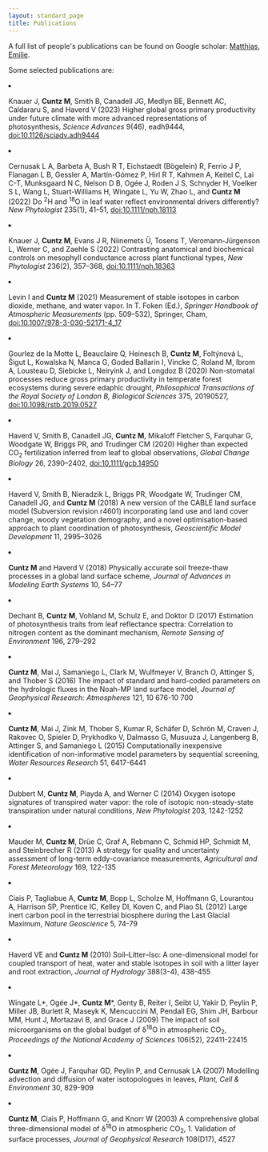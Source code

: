 ```yaml
---
layout: standard_page
title: Publications
---
```


A full list of people's  publications can be found on Google scholar: 
<a href="https://scholar.google.com/citations?user=s93VuhMAAAAJ">Matthias</a>, 
<a href="https://scholar.google.com/citations?user=HbGvaIIAAAAJ">Emilie</a>.

Some selected publications are:

<!-- <ol reversed> -->

<li><p>Knauer J, <b>Cuntz M</b>, Smith B, Canadell JG, Medlyn BE, Bennett AC, Caldararu S, and Haverd V (2023) Higher global gross primary productivity under future climate with more advanced representations of photosynthesis, <i>Science Advances</i> 9(46), eadh9444, <a href="https://doi.org/10.1126/sciadv.adh9444">doi:10.1126/sciadv.adh9444</a></p></li>

<li><p>Cernusak L A, Barbeta A, Bush R T, Eichstaedt (Bögelein) R, Ferrio J P, Flanagan L B, Gessler A, Martín-Gómez P, Hirl R T, Kahmen A, Keitel C, Lai C-T, Munksgaard N C, Nelson D B, Ogée J, Roden J S, Schnyder H, Voelker S L, Wang L, Stuart-Williams H, Wingate L, Yu W, Zhao L, and <b>Cuntz M</b> (2022) Do <sup>2</sup>H and <sup>18</sup>O in leaf water reflect environmental drivers differently? <i>New Phytologist</i> 235(1), 41–51, <a href="https://doi.org/10.1111/nph.18113">doi:10.1111/nph.18113</a></p></li>

<li><p>Knauer J, <b>Cuntz M</b>, Evans J R, Niinemets Ü, Tosens T, Veromann‐Jürgenson L, Werner C, and Zaehle S (2022) Contrasting anatomical and biochemical controls on mesophyll conductance across plant functional types, <i>New Phytologist</i> 236(2), 357–368, <a href="https://doi.org/10.1111/nph.18363">doi:10.1111/nph.18363</a></p></li>

<li><p>Levin I and <b>Cuntz M</b> (2021) Measurement of stable isotopes in carbon dioxide, methane, and water vapor. In T. Foken (Ed.), <i>Springer Handbook of Atmospheric Measurements</i> (pp. 509–532), Springer, Cham, <a href="https://doi.org/10.1007/978-3-030-52171-4_17">doi:10.1007/978-3-030-52171-4_17</a></p></li>

<li><p>Gourlez de la Motte L, Beauclaire Q, Heinesch B, <b>Cuntz M</b>, Foltýnová L, Šigut L, Kowalska N, Manca G, Goded Ballarin I, Vincke C, Roland M, Ibrom A, Lousteau D, Siebicke L, Neiryink J, and Longdoz B (2020) Non-stomatal processes reduce gross primary productivity in temperate forest ecosystems during severe edaphic drought, <i>Philosophical Transactions of the Royal Society of London B, Biological Sciences</i> 375, 20190527, <a href="https://doi.org/10.1098/rstb.2019.0527">doi:10.1098/rstb.2019.0527</a></p></li>

<li><p>Haverd V, Smith B, Canadell JG, <b>Cuntz M</b>, Mikaloff Fletcher S, Farquhar G, Woodgate W, Briggs PR, and Trudinger CM (2020) Higher than expected CO<sub>2</sub> fertilization inferred from leaf to global observations, <i>Global Change Biology</i> 26, 2390–2402, <a href="https://doi.org/10.1111/gcb.14950">doi:10.1111/gcb.14950</a></p></li>

<li><p>Haverd V, Smith B, Nieradzik L, Briggs PR, Woodgate W, Trudinger CM, Canadell JG, and <b>Cuntz M</b> (2018) A new version of the CABLE land surface model (Subversion revision r4601) incorporating land use and land cover change, woody vegetation demography, and a novel optimisation-based approach to plant coordination of photosynthesis, <i>Geoscientific Model Development</i> 11, 2995–3026</p></li>

<li><p><b>Cuntz M</b> and Haverd V (2018) Physically accurate soil freeze-thaw processes in a global land surface scheme, <i>Journal of Advances in Modeling Earth Systems</i> 10, 54–77</p></li>

<li><p>Dechant B, <b>Cuntz M</b>, Vohland M, Schulz E, and Doktor D (2017) Estimation of photosynthesis traits from leaf reflectance spectra: Correlation to nitrogen content as the dominant mechanism, <i>Remote Sensing of Environment</i> 196, 279–292</p></li>

<li><p><b>Cuntz M</b>, Mai J, Samaniego L, Clark M, Wulfmeyer V, Branch O, Attinger S, and Thober S (2016) The impact of standard and hard-coded parameters on the hydrologic fluxes in the Noah-MP land surface model, <i>Journal of Geophysical Research: Atmospheres</i> 121, 10 676-10 700</p></li>

<li><p><b>Cuntz M</b>, Mai J, Zink M, Thober S, Kumar R, Schäfer D, Schrön M, Craven J, Rakovec O, Spieler D, Prykhodko V, Dalmasso G, Musuuza J, Langenberg B, Attinger S, and Samaniego L (2015) Computationally inexpensive identification of non-informative model parameters by sequential screening, <i>Water Resources Research</i> 51, 6417-6441</p></li>

<li><p>Dubbert M, <b>Cuntz M</b>, Piayda A, and Werner C (2014) Oxygen isotope signatures of transpired water vapor: the role of isotopic non-steady-state transpiration under natural conditions, <i>New Phytologist</i> 203, 1242-1252</p></li>

<li><p>Mauder M, <b>Cuntz M</b>, Drüe C, Graf A, Rebmann C, Schmid HP, Schmidt M, and Steinbrecher R (2013) A strategy for quality and uncertainty assessment of long-term eddy-covariance measurements, <i>Agricultural and Forest Meteorology</i> 169, 122-135</p></li>

<li><p>Ciais P, Tagliabue A, <b>Cuntz M</b>, Bopp L, Scholze M, Hoffmann G, Lourantou A, Harrison SP, Prentice IC, Kelley DI, Koven C, and Piao SL (2012) Large inert carbon pool in the terrestrial biosphere during the Last Glacial Maximum, <i>Nature Geoscience</i> 5, 74-79</p></li>

<li><p>Haverd VE and <b>Cuntz M</b> (2010) Soil–Litter–Iso: A one-dimensional model for coupled transport of heat, water and stable isotopes in soil with a litter layer and root extraction, <i>Journal of Hydrology</i> 388(3-4), 438-455</p></li>

<li><p>Wingate L*, Ogée J*, <b>Cuntz M</b>*, Genty B, Reiter I, Seibt U, Yakir D, Peylin P, Miller JB, Burlett R, Maseyk K, Mencuccini M, Pendall EG, Shim JH, Barbour MM, Hunt J, Mortazavi B, and Grace J (2009) The impact of soil microorganisms on the global budget of δ<sup>18</sup>O in atmospheric CO<sub>2</sub>, <i>Proceedings of the National Academy of Sciences</i> 106(52), 22411-22415</p></li>

<li><p><b>Cuntz M</b>, Ogée J, Farquhar GD, Peylin P, and Cernusak LA (2007) Modelling advection and diffusion of water isotopologues in leaves, <i>Plant, Cell & Environment</i> 30, 829-909</p></li>

<li><p><b>Cuntz M</b>, Ciais P, Hoffmann G, and Knorr W (2003) A comprehensive global three-dimensional model of δ<sup>18</sup>O in atmospheric CO<sub>2</sub>, 1. Validation of surface processes, <i>Journal of Geophysical Research</i> 108(D17), 4527</p></li>

<!-- </ol> -->
